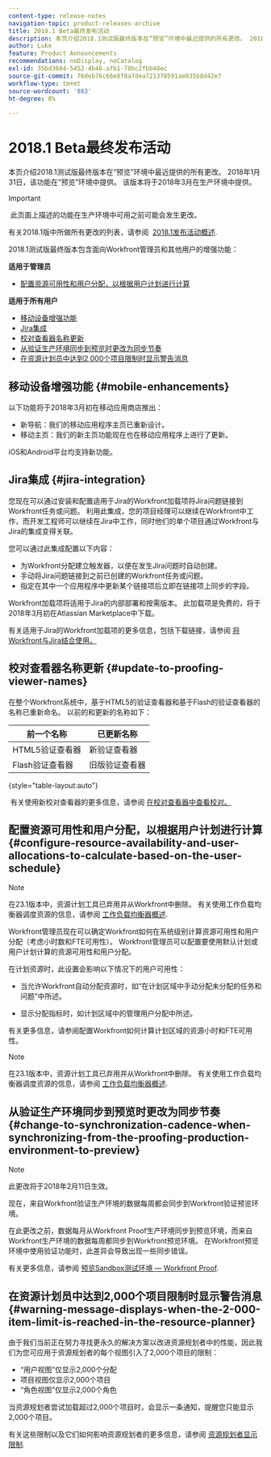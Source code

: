 ```yaml
---
content-type: release-notes
navigation-topic: product-releases-archive
title: 2018.1 Beta最终发布活动
description: 本页介绍2018.1测试版最终版本在“预览”环境中最近提供的所有更改。 2018年1月31日，该功能在“预览”环境中提供。 该版本将于2018年3月在生产环境中提供。
author: Luke
feature: Product Announcements
recommendations: noDisplay, noCatalog
exl-id: 35bd3604-5452-4b46-afb1-78bc2fbb48ec
source-git-commit: 76deb76c66e8f8a7dea721378591ae035b8d42e7
workflow-type: tm+mt
source-wordcount: '883'
ht-degree: 0%

---
```


# 2018.1 Beta最终发布活动

本页介绍2018.1测试版最终版本在“预览”环境中最近提供的所有更改。 2018年1月31日，该功能在“预览”环境中提供。 该版本将于2018年3月在生产环境中提供。

>[!IMPORTANT]
>
> 此页面上描述的功能在生产环境中可用之前可能会发生更改。

有关2018.1版中所做所有更改的列表，请参阅  [2018.1发布活动概述](../../../../product-announcements/product-releases/quarterly-release-archive/2018.1-release-activity/2018.1-release-activity-overview.md).

2018.1测试版最终版本包含面向Workfront管理员和其他用户的增强功能：

**适用于管理员**

* [配置资源可用性和用户分配，以根据用户计划进行计算](#configure-resource-availability-and-user-allocations-to-calculate-based-on-the-user-schedule)

**适用于所有用户**

* [移动设备增强功能](#mobile-enhancements)
* [Jira集成](#jira-integration)
* [校对查看器名称更新](#update-to-proofing-viewer-names)
* [从验证生产环境同步到预览时更改为同步节奏](#change-to-synchronization-cadence-when-synchronizing-from-the-proofing-production-environment-to-preview)
* [在资源计划员中达到2,000个项目限制时显示警告消息](#warning-message-displays-when-the-2-000-item-limit-is-reached-in-the-resource-planner)

## 移动设备增强功能 {#mobile-enhancements}

以下功能将于2018年3月初在移动应用商店推出：

* 新导航：我们的移动应用程序主页已重新设计。
* 移动主页：我们的新主页功能现在也在移动应用程序上进行了更新。

iOS和Android平台均支持新功能。

## Jira集成 {#jira-integration}

您现在可以通过安装和配置适用于Jira的Workfront加载项将Jira问题链接到Workfront任务或问题。 利用此集成，您的项目经理可以继续在Workfront中工作，而开发工程师可以继续在Jira中工作，同时他们的单个项目通过Workfront与Jira的集成变得关联。

您可以通过此集成配置以下内容：

* 为Workfront分配建立触发器，以便在发生Jira问题时自动创建。
* 手动将Jira问题链接到之前已创建的Workfront任务或问题。
* 指定在其中一个应用程序中更新某个链接项后立即在链接项上同步的字段。

Workfront加载项将适用于Jira的内部部署和按需版本。 此加载项是免费的，将于2018年3月初在Atlassian Marketplace中下载。

有关适用于Jira的Workfront加载项的更多信息，包括下载链接，请参阅 [将Workfront与Jira结合使用。](https://support.workfront.com/hc/en-us/sections/115001130053)

## 校对查看器名称更新 {#update-to-proofing-viewer-names}

在整个Workfront系统中，基于HTML5的验证查看器和基于Flash的验证查看器的名称已重新命名。 以前的和更新的名称如下： 

| **前一个名称** | **已更新名称** |
|---|---|
| HTML5验证查看器 | 新验证查看器 |
| Flash验证查看器 | 旧版验证查看器 |

{style="table-layout:auto"}

 有关使用新校对查看器的更多信息，请参阅 [在校对查看器中查看校对。](https://support.workfront.com/hc/en-us/sections/115000275214)

## 配置资源可用性和用户分配，以根据用户计划进行计算 {#configure-resource-availability-and-user-allocations-to-calculate-based-on-the-user-schedule}

>[!NOTE]
>
在23.1版本中，资源计划工具已弃用并从Workfront中删除。 有关使用工作负载均衡器调度资源的信息，请参阅 [工作负载均衡器概述](../../../../resource-mgmt/workload-balancer/overview-workload-balancer.md).

Workfront管理员现在可以确定Workfront如何在系统级别计算资源可用性和用户分配（考虑小时数和FTE可用性）。 Workfront管理员可以配置要使用默认计划或用户计划计算的资源可用性和用户分配。

在计划资源时，此设置会影响以下情况下的用户可用性：

* 当允许Workfront自动分配资源时，如“在计划区域中手动分配未分配的任务和问题”中所述。

* 显示分配指标时，如计划区域中的管理用户分配中所述。

有关更多信息，请参阅配置Workfront如何计算计划区域的资源小时和FTE可用性。

>[!NOTE]
>
在23.1版本中，资源计划工具已弃用并从Workfront中删除。 有关使用工作负载均衡器调度资源的信息，请参阅 [工作负载均衡器概述](../../../../resource-mgmt/workload-balancer/overview-workload-balancer.md).


## 从验证生产环境同步到预览时更改为同步节奏 {#change-to-synchronization-cadence-when-synchronizing-from-the-proofing-production-environment-to-preview}

>[!NOTE]
>
此更改将于2018年2月11日生效。

现在，来自Workfront验证生产环境的数据每周都会同步到Workfront验证预览环境。

在此更改之前，数据每月从Workfront Proof生产环境同步到预览环境，而来自Workfront生产环境的数据每周都同步到Workfront预览环境。 在Workfront预览环境中使用验证功能时，此差异会导致出现一些同步错误。 

有关更多信息，请参阅 [预览Sandbox测试环境 — Workfront Proof](../../../../workfront-proof/wp-getstarted/system-information/preview-sandbox.md). 

## 在资源计划员中达到2,000个项目限制时显示警告消息 {#warning-message-displays-when-the-2-000-item-limit-is-reached-in-the-resource-planner}

由于我们当前正在努力寻找更永久的解决方案以改进资源规划者中的性能，因此我们为您可应用于资源规划者的每个视图引入了2,000个项目的限制：

* “用户视图”仅显示2,000个分配
* 项目视图仅显示2,000个项目
* “角色视图”仅显示2,000个角色

当资源规划者尝试加载超过2,000个项目时，会显示一条通知，提醒您只能显示2,000个项目。

有关这些限制以及它们如何影响资源规划者的更多信息，请参阅 [资源规划者显示限制](../../../../resource-mgmt/resource-planning/resource-planner-display-limitations.md).

<!--
<p data-mc-conditions="QuicksilverOrClassic.Draft mode">To participate in our beta program for the Resource Planner performance, see <a href="../../../../product-announcements/betas/resource-planner-performance-beta.md" class="MCXref xref">Resource Planner performance beta </a>.</p>
-->
